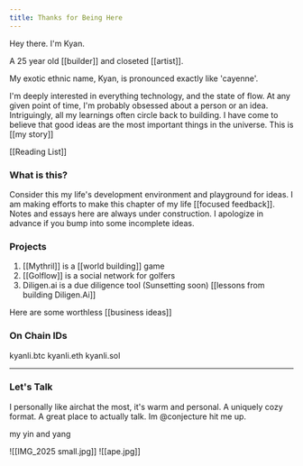 ```yaml
---
title: Thanks for Being Here
---
```

Hey there. I'm Kyan. 

A 25 year old [[builder]] and closeted [[artist]]. 

My exotic ethnic name, Kyan, is pronounced exactly like 'cayenne'. 

I'm deeply interested in everything technology, and the state of flow. At any given point of time, I'm probably obsessed about a person or an idea. Intriguingly, all my learnings often circle back to building. I have come to believe that good ideas are the most important things in the universe. This is [[my story]] 

[[Reading List]]
### What is this?
Consider this my life's development environment and playground for ideas. I am making efforts to make this chapter of my life [[focused feedback]]. Notes and essays here are always under construction. I apologize in advance if you bump into some incomplete ideas.
### Projects 
 1. [[Mythril]] is a [[world building]] game
 2. [[Golflow]] is a social network for golfers
 3. Diligen.ai is a due diligence tool (Sunsetting soon) [[lessons from building Diligen.Ai]]

Here are some worthless [[business ideas]]
### On Chain IDs
kyanli.btc kyanli.eth kyanli.sol

---
### Let's Talk
I personally like airchat the most, it's warm and personal. A uniquely cozy format. A great place to actually talk. Im @conjecture hit me up.

my yin and yang

![[IMG_2025 small.jpg]]
![[ape.jpg]]